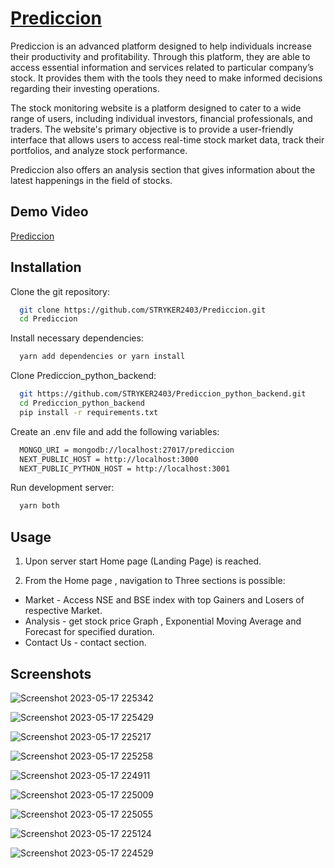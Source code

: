 
# [Prediccion](https://prediccion.tech/)

Prediccion is an advanced platform designed to help individuals increase their productivity and profitability. Through this platform, they are able to access essential information and services related to particular company’s stock. It provides them with the tools they need to make informed decisions regarding their investing operations. 

The stock monitoring website is a platform designed to cater to a wide range of users, including individual investors, financial professionals, and traders. The website's primary objective is to provide a user-friendly interface that allows users to access real-time stock market data, track their portfolios, and analyze stock performance.

Prediccion also offers an analysis section that gives information about the latest happenings in the field of stocks.

## Demo Video

[Prediccion](https://youtu.be/J9wPEEFDUvI)

## Installation

Clone the git repository:

```bash
  git clone https://github.com/STRYKER2403/Prediccion.git
  cd Prediccion
```

Install necessary dependencies:

```bash
  yarn add dependencies or yarn install
```

Clone Prediccion_python_backend:

```bash
  git https://github.com/STRYKER2403/Prediccion_python_backend.git
  cd Prediccion_python_backend
  pip install -r requirements.txt
```
Create an .env file and add the following variables:

```bash
  MONGO_URI = mongodb://localhost:27017/prediccion
  NEXT_PUBLIC_HOST = http://localhost:3000
  NEXT_PUBLIC_PYTHON_HOST = http://localhost:3001
```

Run development server:

```bash
  yarn both
```

## Usage

1. Upon server start Home page (Landing Page) is reached.

2. From the Home page , navigation to Three sections is possible:

- Market - Access NSE and BSE index with top Gainers and Losers of respective Market.
- Analysis - get stock price Graph , Exponential Moving Average and Forecast for specified duration.
- Contact Us - contact section.    

## Screenshots

![Screenshot 2023-05-17 225342](https://github.com/STRYKER2403/samplee/assets/75637474/98690f78-6300-4e18-8dbe-1679bce1d750)

![Screenshot 2023-05-17 225429](https://github.com/STRYKER2403/samplee/assets/75637474/22f19230-6be6-4d71-be8d-23128b52143c)

![Screenshot 2023-05-17 225217](https://github.com/STRYKER2403/samplee/assets/75637474/18edfefa-8966-418a-a6d8-d99b180bf5db)


![Screenshot 2023-05-17 225258](https://github.com/STRYKER2403/samplee/assets/75637474/86517660-fcb9-41d9-a639-fb0d5b284f7d)

![Screenshot 2023-05-17 224911](https://github.com/STRYKER2403/samplee/assets/75637474/67a108f8-9a19-46fb-a4a0-15792b218c27)

![Screenshot 2023-05-17 225009](https://github.com/STRYKER2403/samplee/assets/75637474/5cb0ed4b-dbd3-4edb-8291-5204a8839122)

![Screenshot 2023-05-17 225055](https://github.com/STRYKER2403/samplee/assets/75637474/96e28045-82a6-4748-93e3-f413363c0c30)

![Screenshot 2023-05-17 225124](https://github.com/STRYKER2403/samplee/assets/75637474/20e9c386-0520-484b-80a9-500d79c281cf)


![Screenshot 2023-05-17 224529](https://github.com/STRYKER2403/samplee/assets/75637474/e6bf0ff5-e063-47b7-963c-cfa6fb2eca2d)
